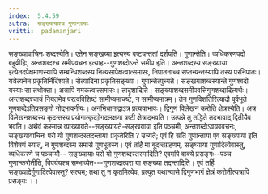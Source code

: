 ```yaml
---
index:  5.4.59
sutra:  सङ्ख्यायाश्च गुणान्तायाः
vritti:  padamanjari
---
```


सङ्ख्यावाचिनः शब्दस्येति। एतेन सङ्खय्या इत्यस्य वष्ट्यन्ततां दर्शयति। गुणान्तेति। व्यधिकरणपदो बहुव्रीहिः, अन्तशब्दश्च समीपवचन इत्याह--गुणशब्दोऽन्ते समीप इति। अन्तशब्दस्य सङ्ख्याया इत्येतदपेक्षमाणस्यापि सम्बन्धिशब्दस्य नित्यसापेक्षत्वात्समासः, निपातनाच्च सप्तन्यन्तस्यापि तस्य परनिपातः। यत्रेत्यनेन प्रकृतिर्निर्दिश्यते। सेत्यादिना प्रकृतिसङ्ख्या। गुणान्तेत्युच्यते। सङ्खयाशब्दस्यान्ते गुणश्बदो यस्याः सा तथोक्ता। अत्रापि गमकत्वात्समासः। तादृशादिति। सङ्ख्याशब्दसमीपवत्तिगुणशब्दादित्यर्थः। अन्तशब्दश्चायं नियतमेव परत्वविशिष्टं सामीप्यमाचष्टे, न सामीप्यमात्रम्। तेन गुणविशतिरित्यादौ पूर्वभूते गुणशब्देऽतिप्रसङ्गो नोद्भावनीयः। अनभिधानाद्वाऽत्र प्रत्ययाभावः। द्विगुणं विलेखनं करोति क्षेत्रस्येति। अत्र विलेखनशब्दस्य कृदन्तस्य प्रयोगात्कृद्योगदलक्षणा षष्टी क्षेत्राद्भवति। उत्पन्ने तु तद्धिते तदभावाद् द्वितीयैव भवति।
अथैवं कस्मान्न व्याख्यायते--सङ्ख्यायते-सङ्खयाया इति पञ्चमी, अन्तशब्दोऽवयववचनः, सङ्खयावाचिनः परो यो गुणशब्दस्तदन्तायाः प्रकृतेरिति ? उच्यते; एवं हि सति गुणान्ताया एव सङ्ख्याया इति विशेषणं स्यात्, न गुणशब्दस्य समासे गुणभूतस्य। एवं तर्हि मा बूदन्तग्रहणम्, सङ्घ्याया गुणादित्येवास्तु, व्यधिकरणे च पञ्चम्यौ-- सङ्ख्यायाः परो यो गुणशब्दस्तस्मादिति? एवमपि वाक्ये प्रसङ्गः--पञ्च गुणान्करोतीति, विपर्ययश्च सम्भाव्येत---गुणशब्दात्परा या सङ्ख्या तदन्तादिति। एवं तर्हि सङ्ख्यादेर्गुणादित्येवास्तु? सत्यम्; तथा तु न कृतमित्येव, प्रत्युत यथान्यासे द्विगुणभागं क्षेत्रं करोतीत्यत्रापि प्रसङ्गः ।।

